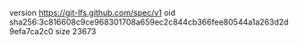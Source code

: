 version https://git-lfs.github.com/spec/v1
oid sha256:3c816608c9ce968301708a659ec2c844cb366fee80544a1a263d2d9efa7ca2c0
size 23673

